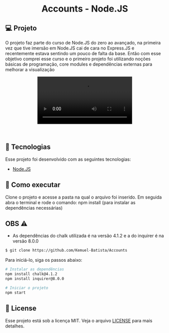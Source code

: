 <h1 align="center">
    Accounts - Node.JS
</h1>

## 💻 Projeto

O projeto faz parte do curso de Node.JS do zero ao avançado, na primeira vez que tive imersão em Node.JS cai de cara no Express.JS e recentemente estava sentindo um pouco de falta da base.
Então com esse objetivo comprei esse curso e o primeiro projeto foi utilizando noções básicas de programação, core modules e dependências externas para melhorar a visualização

<p align="center">
  <video alt="Programação" src="https://user-images.githubusercontent.com/62821098/167503966-64f459ab-4fad-42d8-9c22-dcf691cdeba5.mp4">
</p>

<br>

## 🧪 Tecnologias

Esse projeto foi desenvolvido com as seguintes tecnologias:

- [Node.JS](https://nodejs.org/en/)

## 🚀 Como executar

Clone o projeto e acesse a pasta na qual o arquivo foi inserido.
Em seguida abra o terminal e rode o comando: npm install (para instalar as dependências necessárias)

## OBS ⚠️
- As dependências do chalk utilizada é na versão 4.1.2 e a do inquirer é na versão 8.0.0

```bash
$ git clone https://github.com/Kemuel-Batista/Accounts
```

Para iniciá-lo, siga os passos abaixo:
```bash
# Instalar as dependências
npm install chalk@4.1.2
npm install inquirer@8.0.0

# Iniciar o projeto
npm start
```


## 📝 License

Esse projeto está sob a licença MIT. Veja o arquivo [LICENSE](LICENSE.md) para mais detalhes.
